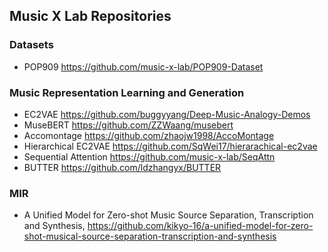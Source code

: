 ## Music X Lab Repositories

### Datasets

* POP909 https://github.com/music-x-lab/POP909-Dataset

### Music Representation Learning and Generation

* EC2VAE https://github.com/buggyyang/Deep-Music-Analogy-Demos
* MuseBERT https://github.com/ZZWaang/musebert
* Accomontage https://github.com/zhaojw1998/AccoMontage
* Hierarchical EC2VAE https://github.com/SqWei17/hierarachical-ec2vae
* Sequential Attention https://github.com/music-x-lab/SeqAttn
* BUTTER https://github.com/ldzhangyx/BUTTER

### MIR

* A Unified Model for Zero-shot Music Source Separation, Transcription and Synthesis, https://github.com/kikyo-16/a-unified-model-for-zero-shot-musical-source-separation-transcription-and-synthesis
